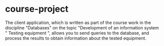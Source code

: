 # course-project
The client application, which is written as part of the course work in the discipline "Databases" on the topic "Development of an information system " Testing equipment ", allows you to send queries to the database, and process the results to obtain information about the tested equipment.

